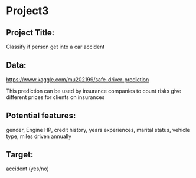 # Project3

## Project Title: 
Classify if person get into a car accident

## Data: 
https://www.kaggle.com/mu202199/safe-driver-prediction

This prediction can be used by insurance companies to count risks give different prices for clients on insurances

## Potential features: 
gender, Engine HP, credit history, years experiences, marital status, vehicle type, miles driven annually 

## Target: 
accident (yes/no)
